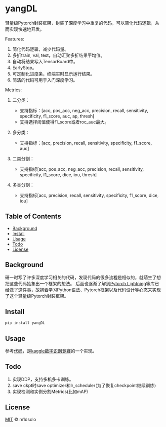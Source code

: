 # yangDL

轻量级Pytorch封装框架，封装了深度学习中重复的代码，可以简化代码逻辑，从而实现快速地开发。

Features:

1. 简化代码逻辑，减少代码量。
2. 多折train, val, test，自动汇聚多折结果平均值。
3. 自动将结果写入TensorBoard中。
4. EarlyStop。
5. 可定制化进度条，终端实时显示运行结果。
6. 简洁的代码可用于入门深度学习。

Metrics:

1. 二分类：
    - 支持指标：[acc, pos\_acc, neg\_acc, precision, recall, sensitivity, specificity, f1\_score, auc, ap, thresh]
    - 支持选择阈值使得f1\_score或者roc\_auc最大。

2. 多分类：
    - 支持指标：[acc, precision, recall, sensitivity, specificity, f1\_score, auc]

3. 二类分割：
    - 支持指标[acc, pos\_acc, neg\_acc, precision, recall, sensitivity, specificity, f1\_score, dice, iou, thresh]

4. 多类分割：
    - 支持指标[acc, precision, recall, sensitivity, specificity, f1\_score, dice, iou]

## Table of Contents

- [Background](#background)
- [Install](#install)
- [Usage](#usage)
- [Todo](#todo)
- [License](#license)

## Background

研一时写了许多深度学习相关的代码，发现代码的很多流程是相似的，就萌生了想把这些代码抽象出一个框架的想法。
后面也逐渐了解到[Pytorch Lightning](https://github.com/Lightning-AI/lightning)等库已经做了这件事，故抱着学习Python语法、Pytorch框架以及代码设计等心态来实现了这个轻量级Pytorch封装框架。

## Install

```bash
pip install yangDL
```

## Usage

参考[代码](./example/digit-recognizer.py)，是[kaggle数字识别竞赛](https://www.kaggle.com/competitions/digit-recognizer)的一个实现。

## Todo

1. 实现DDP，支持多机多卡训练。
2. save ckpt时save optimizer和lr_scheduler(为了恢复checkpoint继续训练)
3. 实现检测和实例分割Metrics(比如mAP)

## License

[MIT](LICENSE) © m1dsolo
